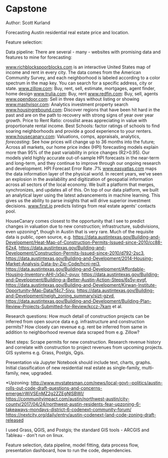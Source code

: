 # Capstone


Author: Scott Kurland


Forecasting Austin residential real estate price and location.

Feature selection:


Data pipeline: There are several - many - websites with promising data and features to mine for forecasting:

www.richblockspoorblocks.com is an interactive United States map of income and rent in every city. The data comes from the American Community Survey, and each neighborhood is labeled according to a color spectrum in the map key. You can search for a specific address, city or state.
www.zillow.com: Buy, rent, sell, estimate, mortgages, agent finder, home design
www.trulia.com: Buy, rent
www.redfin.com: Buy, sell, agents
www.opendoor.com: Sell in three days without listing or showing
www.mashvisor.com: Analytics investment property search
www.housingrebound.com: Discover regions that have been hit hard in the past and are on the path to recovery with strong signs of year over year growth. Price to Rent Ratio: crosslist areas appreciating in value with proportionate rental income. Best Schools: factor ratings of schools to find soaring neighborhoods and provide a good experience to your renters.
www.housecanary.com: Valuations, comps, appraisals, analytics, *forecasting*: See how prices will change up to 36 months into the future; Across all markets, our home price index (HPI) forecasting models explain more than 95% of the past variability in price changes (R2>0.95). Our models yield highly accurate out-of-sample HPI forecasts in the near-term and long-term, and they continue to improve through our ongoing research and development. HPI Forecast Error Rate .7% 
www.easyatlas.com maps the data information layer of the physical world. In recent years, we've seen an explosion in the availability and digitization of geospatial information across all sectors of the local economy. We built a platform that merges, synchronizes, and updates all of this. On top of our data platform, we built an analytical layer using the latest advancements in machine learning. This gives us the ability to parse insights that will drive superior investment decisions.
www.first.io predicts listings from real estate agents' contacts pool.


HouseCanary comes closest to the opportunity that I see to predict changes in valuation due to new construction; infrastructure, subdivisions, even upzoning*, though in Austin that is very rare. Much of the requisite data is public, open source, e.g. https://data.austintexas.gov/Building-and-Development/Heat-Map-of-Construction-Permits-Issued-since-2010/cc88-62x4, https://data.austintexas.gov/Building-and-Development/Construction-Permits-Issued-since-2010/d792-2sc3, https://data.austintexas.gov/Building-and-Development/2014-Housing-Market-Analysis-Data-by-Zip-Code/hcnj-rei3, https://data.austintexas.gov/Building-and-Development/Affordable-Housing-Inventory-AHI-/x5p7-qyuv, https://data.austintexas.gov/Building-and-Development/Building-a-Better-Austin-Action-Steps/6s5y-evgf, https://data.austintexas.gov/Building-and-Development/Kirwan-Institute-Opportunity-Map-Data/f4c7-5ivu, https://data.austintexas.gov/Building-and-Development/neigh_zoning_summary/sjzt-gzvd, https://data.austintexas.gov/Building-and-Development/Building-Plan-Review-Projects-Submitted-for-Review/kccz-7kam et al.


Research questions: How much detail of construction projects can be inferred from open source data e.g. infrastructure and construction permits? How closely can revenue e.g. rent be inferred from same in addition to neighborhood revenue data scraped from e.g. Zillow?

Next steps: Scrape permits for new construction. Research revenue history and correlate with construction to project revenues from upcoming projects. GIS systems e.g. Grass, Postgis, Qgis.

Presentation via Jupyter Notebook should include text, charts, graphs. Initial classification of new residential real estate as single-family, multi-family, new, upgraded.

*Upzoning:
http://www.mystatesman.com/news/local-govt--politics/austin-rolls-out-code-draft-questions-and-concerns-emerge/rWiVSEnMZ2g2ZZEgNISBWI/
https://communityimpact.com/austin/northwest-austin/city-county/2017/04/24/northwest-austin-residents-fear-upzoning-6-takeaways-mondays-district-6-codenext-community-forum/
https://nextcity.org/daily/entry/austin-codenext-land-code-zoning-draft-released


I used Grass, QGIS, and Postgis; the standard GIS tools - ARCGIS and Tableau - don't run on linux.

Feature selection, data pipeline, model fitting, data process flow, presentation dashboard, how to run the code, dependencies.

